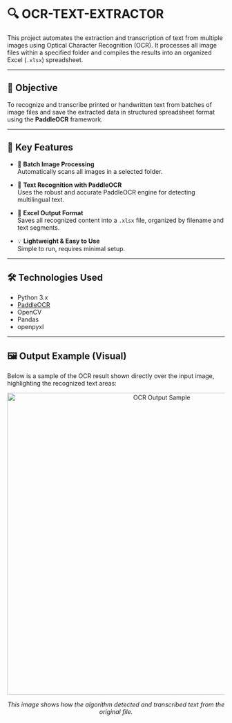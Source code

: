 # 🔍 OCR-TEXT-EXTRACTOR

This project automates the extraction and transcription of text from multiple images using Optical Character Recognition (OCR). It processes all image files within a specified folder and compiles the results into an organized Excel (`.xlsx`) spreadsheet.

---

## 🎯 Objective

To recognize and transcribe printed or handwritten text from batches of image files and save the extracted data in structured spreadsheet format using the **PaddleOCR** framework.

---

## 🧠 Key Features

- 📁 **Batch Image Processing**  
  Automatically scans all images in a selected folder.

- 🧾 **Text Recognition with PaddleOCR**  
  Uses the robust and accurate PaddleOCR engine for detecting multilingual text.

- 📄 **Excel Output Format**  
  Saves all recognized content into a `.xlsx` file, organized by filename and text segments.

- 💡 **Lightweight & Easy to Use**  
  Simple to run, requires minimal setup.

---

## 🛠️ Technologies Used

- Python 3.x  
- [PaddleOCR](https://github.com/PaddlePaddle/PaddleOCR)  
- OpenCV  
- Pandas  
- openpyxl

---

## 🖼️ Output Example (Visual)

Below is a sample of the OCR result shown directly over the input image, highlighting the recognized text areas:

<p align="center">
  <img src="https://github.com/user-attachments/assets/c9589ea1-2979-42b0-a372-89495684f585" alt="OCR Output Sample" width="700"/>
</p>

<p align="center"><em>This image shows how the algorithm detected and transcribed text from the original file.</em></p>

